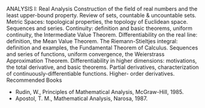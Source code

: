 ---
---
ANALYSIS I: Real Analysis
Construction of the field of real numbers and the least upper-bound property.
Review of sets, countable & uncountable sets. Metric Spaces: topological
properties, the topology of Euclidean space. Sequences and series. Continuity:
definition and basic theorems, uniform continuity, the Intermediate Value
Theorem. Differentiability on the real line: definition, the Mean Value
Theorem. The Riemann-Stieltjes integral: definition and examples, the
Fundamental Theorem of Calculus. Sequences and series of functions, uniform
convergence, the Weierstrass Approximation Theorem. Differentiability in higher
dimensions: motivations, the total derivative, and basic theorems. Partial
derivatives, characterization of continuously-differentiable functions. Higher-
order derivatives.
 
Recommended Books

* Rudin, W., Principles of Mathematical Analysis, McGraw-Hill, 1985.
* Apostol, T. M., Mathematical Analysis, Narosa, 1987.

